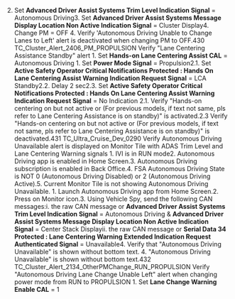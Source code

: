 2. Set **Advanced Driver Assist Systems Trim Level Indication Signal** = Autonomous Driving3. Set **Advanced Driver Assist Systems Message Display Location Non Active Indication Signal** = Cluster Display4. Change PM = OFF 4. Verify 'Autonomous Driving Unable to Change Lanes to Left' alert is deactivated when changing PM to OFF.430 TC_Cluster_Alert_2406_PM_PROPULSION Verify "Lane Centering Assistance Standby" alert 1. Set **Hands-on Lane Centering Assist CAL** = Autonomous Driving 1. Set **Power Mode Signal** = Propulsion2.1. Set **Active Safety Operator Critical Notifications Protected : Hands On Lane Centering Assist Warning Indication Request Signal** = LCA Standby2.2. Delay 2 sec2.3. Set **Active Safety Operator Critical Notifications Protected : Hands On Lane Centering Assist Warning Indication Request Signal** = No Indication 2.1. Verify "Hands-on centering on but not active or (For previous models, if text not same, pls refer to Lane Centering Assistance is on standby)" is activated.2.3 Verify "Hands-on centering on but not active or (For previous models, if text not same, pls refer to Lane Centering Assistance is on standby)" is deactivated.431 TC_Ultra_Cruise_Dev_0290 Verify Autonomous Driving Unavailable alert is displayed on Monitor Tile with ADAS Trim Level and Lane Centering Warning signals 1. IVI is in RUN mode2. Autonomous Driving app is enabled in Home Screen.3. Autonomous Driving subscription is enabled in Back Office.4. FSA Autonomous Driving State is NOT 0 (Autonomous Driving Disabled) or 2 (Autonomous Driving Active).5. Current Monitor Tile is not showing Autonomous Driving Unavailable. 1. Launch Autonomous Driving app from Home Screen.2. Press on Monitor icon.3. Using Vehicle Spy, send the following CAN messages:i. the raw CAN message or **Advanced Driver Assist Systems Trim Level Indication Signal** = Autonomous Driving & **Advanced Driver Assist Systems Message Display Location Non Active Indication Signal** = Center Stack Displayii. the raw CAN message or **Serial Data 34 Protected : Lane Centering Warning Extended Indication Request Authenticated Signal** = Unavailable4. Verify that "Autonomous Driving Unavailable" is shown without bottom text. 4. "Autonomous Driving Unavailable" is shown without bottom text.432 TC_Cluster_Alert_2134_OtherPMChange_RUN_PROPULSION Verify "Autonomous Driving Lane Change Unable Left" alert when changing power mode from RUN to PROPULSION 1. Set **Lane Change Warning Enable CAL** = 1